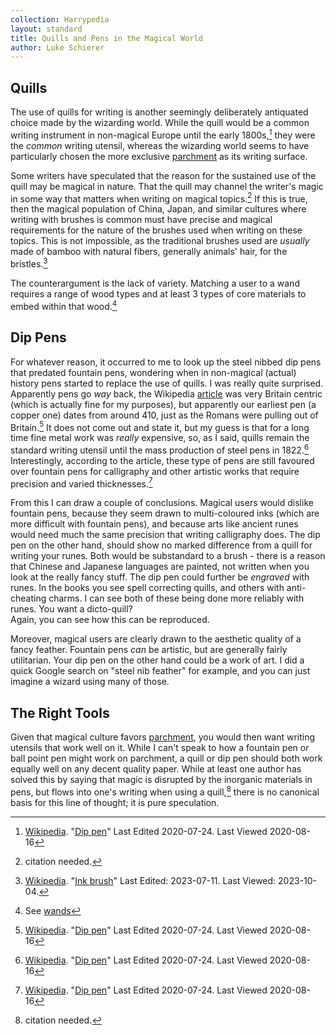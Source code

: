 ```yaml
---
collection: Harrypedia
layout: standard
title: Quills and Pens in the Magical World
author: Luke Schierer
---
```


## Quills

The use of quills for writing is another seemingly deliberately
antiquated choice made by the wizarding world. While the quill would
be a common writing instrument in non-magical Europe until the early
1800s,[^200816-5] they were the _common_ writing utensil, whereas the
wizarding world seems to have particularly chosen the more exclusive
[parchment] as its writing surface.

Some writers have speculated that the reason for the sustained use of
the quill may be magical in nature. That the quill may channel the
writer's magic in some way that matters when writing on magical
topics.[^231004-1] If this is true, then the magical population of China,
Japan, and similar cultures where writing with brushes is common must
have precise and magical requirements for the nature of the brushes
used when writing on these topics. This is not impossible, as the
traditional brushes used are _usually_ made of bamboo with natural fibers,
generally animals' hair, for the bristles.[^231004-2]

The counterargument is the lack of variety. Matching a user to a wand
requires a range of wood types and at least 3 types of core materials
to embed within that wood.[^231004-3]

## Dip Pens

For whatever reason, it occurred to me to look up the steel nibbed dip
pens that predated fountain pens, wondering when in non-magical (actual)
history pens started to replace the use of quills. I was really quite
surprised. Apparently pens go _way_ back, the Wikipedia [article][Dip pen] was very Britain centric (which is actually fine for my purposes),
but apparently our earliest pen (a copper one) dates from around 410,
just as the Romans were pulling out of Britain.[^200816-4] It does not
come out and state it, but my guess is that for a long time fine metal
work was _really_ expensive, so, as I said, quills remain the standard
writing utensil until the mass production of steel pens in 1822.[^200816-5]  
Interestingly, according to the article, these type of pens are still
favoured over fountain pens for calligraphy and other artistic works
that require precision and varied thicknesses.[^200816-6]

From this I can draw a couple of conclusions. Magical users would dislike
fountain pens, because they seem drawn to multi-coloured inks (which
are more difficult with fountain pens), and because arts like ancient
runes would need much the same precision that writing calligraphy does.
The dip pen on the other hand, should show no marked difference from a
quill for writing your runes. Both would be substandard to a brush -
there is a reason that Chinese and Japanese languages are painted, not
written when you look at the really fancy stuff. The dip pen could
further be _engraved_ with runes. In the books you see spell
correcting quills, and others with anti-cheating charms. I can see both
of these being done more reliably with runes. You want a dicto-quill?  
Again, you can see how this can be reproduced.

Moreover, magical users are clearly drawn to the aesthetic quality of a
fancy feather. Fountain pens _can_ be artistic, but are generally
fairly utilitarian. Your dip pen on the other hand could be a work of
art. I did a quick Google search on "steel nib feather" for example,
and you can just imagine a wizard using many of those.

## The Right Tools

Given that magical culture favors [parchment], you would then want writing
utensils that work well on it. While I can't speak to how a fountain pen
or ball point pen might work on parchment, a quill or dip pen should
both work equally well on any decent quality paper. While at least one
author has solved this by saying that magic is disrupted by the
inorganic materials in pens, but flows into one's writing when using a
quill,[^230804] there is no canonical basis for this line of thought;
it is pure speculation.

[parchment]: ../parchment_and_paper/
[McGonagall]: /Harrypedia/people/mcgonagall/minerva//
[Dip pen]: https://en.wikipedia.org/wiki/Dip_pen
[Harry]: /Harrypedia/people/Potter/Harry_James//
[Wikipedia]: https://en.wikipedia.org/

[^231004-3]: See [wands]

[wands]: /Harrypedia/magic/wands//

[^231004-1]: citation needed.

[^230804]: citation needed.

[^200819-1]:
    AndrewWolfe. _[The Ghost of Privet Drive](https://archiveofourown.org/works/21500365)_
    [Archive of Our Own](https://archiveofourown.org) Last Updated 202008-14. Last Viewed 2020-08-19.

[^200816-3]:
    Sinyk. _[Angry Harry and the Seven](https://www.fanfiction.net/s/9750991)_
    [FanFiction](https://www.fanfiction.net/). Last Updated 2013-10-22. Last Viewed
    2020-08-16.

[Ink brush]: https://en.wikipedia.org/wiki/Ink_brush

[^231004-2]:
    [Wikipedia](https://en.wikipedia.org/).
    "[Ink brush]" Last Edited: 2023-07-11. Last Viewed: 2023-10-04.

[^200816-4]:
    [Wikipedia](https://en.wikipedia.org/).
    "[Dip pen]" Last Edited 2020-07-24. Last Viewed 2020-08-16

[^200816-5]:
    [Wikipedia](https://en.wikipedia.org/).
    "[Dip pen]" Last Edited 2020-07-24. Last
    Viewed 2020-08-16

[^200816-6]:
    [Wikipedia](https://en.wikipedia.org/).
    "[Dip pen]" Last Edited 2020-07-24. Last
    Viewed 2020-08-16

[^200816-7]:
    ©Paper Sizes. "[The History Of Paper](https://www.papersizes.org/paper-history-overview.htm)"
    [International Paper Sizes and Formats](https://www.papersizes.org/) Last viewed 2020-08-16.

[^200816-8]:
    ©Paper Sizes. "[The History Of Paper](https://www.papersizes.org/paper-history-overview.htm)"
    [International Paper Sizes and Formats](https://www.papersizes.org/) Last viewed
    2020-08-16.

[^200816-9]:
    Reginmund. "[The Rise and Fall of Parchment](http://www.allempires.com/article/index.php?q=parchment)"
    [All Empires Online History Community](http://www.allempires.com/) 2007-01-10. Last Viewed 2020-08-16.

[^200816-10]:
    Reginmund. "[The Rise and Fall of Parchment](http://www.allempires.com/article/index.php?q=parchment)"
    [All Empires Online History Community](http://www.allempires.com/) 2007-01-10.
    Last Viewed 2020-08-16.

[^210220-2]: you see this in a number of works, but I currently remember:

    - Shygui. _[A Fateful Walk](https://www.fanfiction.net/s/12150047)_
      [Chapter 8](https://www.fanfiction.net/s/12150047/8/A-Fateful-Walk).
      Updated: 2018-09-05; Published: 2016-09-15; Last Viewed: 2021-02-20.
    - Sinyk. _[Angry Harry and the Seven](https://www.fanfiction.net/s/9750991)_
      [Chapter 7](https://www.fanfiction.net/s/9750991/17/Angry-Harry-and-the-Seven)
      Updated: 2013-10-22; Published: 2013-10-09; Last Viewed 2021-02-20.
